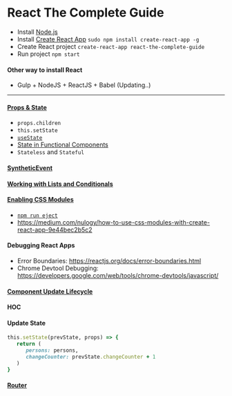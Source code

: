 # React The Complete Guide

- Install [Node.js](https://nodejs.org/en/)
- Install [Create React App](https://github.com/facebook/create-react-app) `sudo npm install create-react-app -g`
- Create React project `create-react-app react-the-complete-guide`
- Run project `npm start`

#### Other way to install React
- Gulp + NodeJS + ReactJS + Babel (Updating..)

---

#### [Props & State](https://drive.google.com/open?id=1lh-xYl5Wn2aJ9oqqHXRJ4xLnHBDCk5WQ)
   - `props.children`
   - `this.setState`
   - [`useState`](https://goo.gl/3nusca)
   - [State in Functional Components](https://drive.google.com/open?id=1_OmClKw3tLKox2zzAs_5wjlA9ePQXhog)
   - `Stateless` and `Stateful`

#### [SyntheticEvent](https://reactjs.org/docs/events.html#supported-events)

#### [Working with Lists and Conditionals](https://drive.google.com/open?id=1Jas5yAeOhYs9l9LKugP9AFfGY9PBqFnU)

#### [Enabling CSS Modules](https://www.udemy.com/react-the-complete-guide-incl-redux/learn/v4/t/lecture/12001122?start=1)
 - [`npm run eject`](https://reactjs.org/blog/2018/10/01/create-react-app-v2.html)
 - https://medium.com/nulogy/how-to-use-css-modules-with-create-react-app-9e44bec2b5c2
 
#### Debugging React Apps
 - Error Boundaries: https://reactjs.org/docs/error-boundaries.html
 - Chrome Devtool Debugging: https://developers.google.com/web/tools/chrome-devtools/javascript/
#### [Component Update Lifecycle](https://drive.google.com/open?id=1FQhZqPzZ79byOlKtQFuY4cfa5nWNWe7M)

#### HOC
#### Update State

```ruby
this.setState(prevState, props) => {
   return (
      persons: persons,
      changeCounter: prevState.changeCounter + 1
   )
}
```

#### [Router](https://css-tricks.com/react-router-4)
